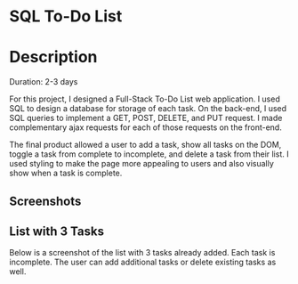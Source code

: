 # SQL To-Do List


# Description

Duration: 2-3 days

For this project, I designed a Full-Stack To-Do List web application.  I used SQL to design a database for storage of each task.  On the back-end, I used SQL queries to implement a GET, POST, DELETE, and PUT request.  I made complementary ajax requests for each of those requests on the front-end.  



The final product allowed a user to add a task, show all tasks on the DOM, toggle a task from complete to incomplete, and delete a task from their list.  I used styling to make the page more appealing to users and also visually show when a task is complete.

## Screenshots

## List with 3 Tasks

Below is a screenshot of the list with 3 tasks already added.  Each task is incomplete.  The user can add additional tasks or delete existing tasks as well.



